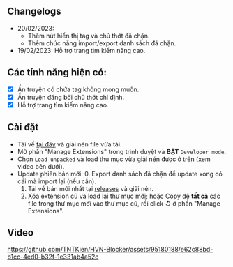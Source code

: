 ## Changelogs
- 20/02/2023:
    - Thêm nút hiển thị tag và chủ thớt đã chặn.
    - Thêm chức năng import/export danh sách đã chặn.
- 19/02/2023: Hỗ trợ trang tìm kiếm nâng cao.

## Các tính năng hiện có:
- [x] Ẩn truyện có chứa tag không mong muốn.
- [x] Ẩn truyện đăng bởi chủ thớt chỉ định.
- [x] Hỗ trợ trang tìm kiếm nâng cao.

## Cài đặt
- Tải về [tại đây](https://github.com/TNTKien/HVN-Blocker/releases) và giải nén file vừa tải.
- Mở phần "Manage Extensions" trong trình duyệt và **BẬT** `Developer mode`.
- Chọn `Load unpacked` và load thu mục vừa giải nén được ở trên (xem video bên dưới).
- Update phiên bản mới:
    0. Export danh sách đã chặn để update xong có cái mà import lại (nếu cần).
    1. Tải về bản mới nhất tại [releases](https://github.com/TNTKien/HVN-Blocker/releases) và giải nén.
    2. Xóa extension cũ và load lại thư mục mới; hoặc Copy đè **tất cả** các file trong thư mục mới vào thư mục cũ, rồi click ↺ ở phần "Manage Extensions".

## Video
https://github.com/TNTKien/HVN-Blocker/assets/95180188/e62c88bd-b1cc-4ed0-b32f-1e331ab4a52c